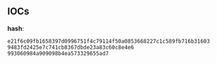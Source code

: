 
## IOCs

__hash__:

```text
e21f6c09fb1658397d0996751f4c79114f50a0853668227c1c589fb716b31603
9483fd2425e7c741cb8367dbde23a83c60c8e4e6
993060984a909098b4ea573329655ad7
```